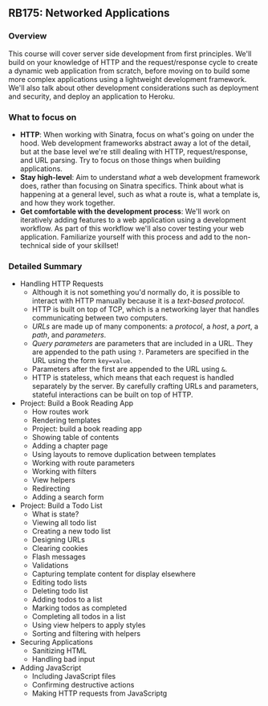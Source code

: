## RB175: Networked Applications



### Overview

This course will cover server side development from first principles. We'll build on your knowledge of HTTP and the request/response cycle to create a dynamic web application from scratch, before moving on to build some more complex applications using a lightweight development framework. We'll also talk about other development considerations such as deployment and security, and deploy an application to Heroku.



### What to focus on

* **HTTP**: When working with Sinatra, focus on what's going on under the hood. Web development frameworks abstract away a lot of the detail, but at the base level we're still dealing with HTTP, request/response, and URL parsing. Try to focus on those things when building applications.
* **Stay high-level**: Aim to understand *what* a web development framework does, rather than focusing on Sinatra specifics. Think about what is happening at a general level, such as what a route is, what a template is, and how they work together.
* **Get comfortable with the development process**: We'll work on iteratively adding features to a web application using a development workflow. As part of this workflow we'll also cover testing your web application. Familiarize yourself with this process and add to the non-technical side of your skillset!



### Detailed Summary

* Handling HTTP Requests
  * Although it is not something you'd normally do, it is possible to interact with HTTP manually because it is a *text-based protocol*.
  * HTTP is built on top of TCP, which is a networking layer that handles communicating between two computers.
  * *URLs* are made up of many components: a *protocol*, a *host*, a *port*, a *path*, and *parameters*.
  * *Query parameters* are parameters that are included in a URL. They are appended to the path using `?`. Parameters are specified in the URL using the form `key=value`.
  * Parameters after the first are appended to the URL using `&`.
  * HTTP is stateless, which means that each request is handled separately by the server. By carefully crafting URLs and parameters, stateful interactions can be built on top of HTTP.
* Project: Build a Book Reading App
  * How routes work
  * Rendering templates
  * Project: build a book reading app
  * Showing table of contents
  * Adding a chapter page
  * Using layouts to remove duplication between templates
  * Working with route parameters
  * Working with filters
  * View helpers
  * Redirecting
  * Adding a search form
* Project: Build a Todo List
  * What is state?
  * Viewing all todo list
  * Creating a new todo list
  * Designing URLs
  * Clearing cookies
  * Flash messages
  * Validations
  * Capturing template content for display elsewhere
  * Editing todo lists
  * Deleting todo list
  * Adding todos to a list
  * Marking todos as completed
  * Completing all todos in a list
  * Using view helpers to apply styles
  * Sorting and filtering with helpers
* Securing Applications
  * Sanitizing HTML
  * Handling bad input
* Adding JavaScript
  * Including JavaScript files
  * Confirming destructive actions
  * Making HTTP requests from JavaScriptg